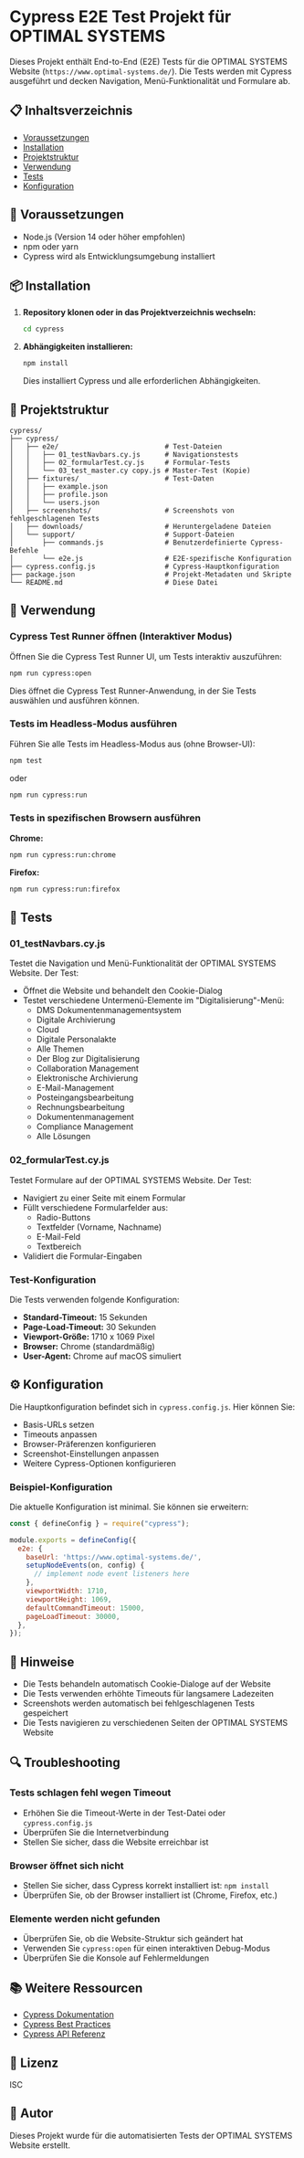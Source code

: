 # Cypress E2E Test Projekt für OPTIMAL SYSTEMS

Dieses Projekt enthält End-to-End (E2E) Tests für die OPTIMAL SYSTEMS Website (`https://www.optimal-systems.de/`). Die Tests werden mit Cypress ausgeführt und decken Navigation, Menü-Funktionalität und Formulare ab.

## 📋 Inhaltsverzeichnis

- [Voraussetzungen](#voraussetzungen)
- [Installation](#installation)
- [Projektstruktur](#projektstruktur)
- [Verwendung](#verwendung)
- [Tests](#tests)
- [Konfiguration](#konfiguration)

## 🔧 Voraussetzungen

- Node.js (Version 14 oder höher empfohlen)
- npm oder yarn
- Cypress wird als Entwicklungsumgebung installiert

## 📦 Installation

1. **Repository klonen oder in das Projektverzeichnis wechseln:**
   ```bash
   cd cypress
   ```

2. **Abhängigkeiten installieren:**
   ```bash
   npm install
   ```

   Dies installiert Cypress und alle erforderlichen Abhängigkeiten.

## 📁 Projektstruktur

```
cypress/
├── cypress/
│   ├── e2e/                          # Test-Dateien
│   │   ├── 01_testNavbars.cy.js      # Navigationstests
│   │   ├── 02_formularTest.cy.js     # Formular-Tests
│   │   └── 03_test_master.cy copy.js # Master-Test (Kopie)
│   ├── fixtures/                     # Test-Daten
│   │   ├── example.json
│   │   ├── profile.json
│   │   └── users.json
│   ├── screenshots/                  # Screenshots von fehlgeschlagenen Tests
│   ├── downloads/                    # Heruntergeladene Dateien
│   └── support/                      # Support-Dateien
│       ├── commands.js               # Benutzerdefinierte Cypress-Befehle
│       └── e2e.js                    # E2E-spezifische Konfiguration
├── cypress.config.js                 # Cypress-Hauptkonfiguration
├── package.json                      # Projekt-Metadaten und Skripte
└── README.md                         # Diese Datei
```

## 🚀 Verwendung

### Cypress Test Runner öffnen (Interaktiver Modus)

Öffnen Sie die Cypress Test Runner UI, um Tests interaktiv auszuführen:

```bash
npm run cypress:open
```

Dies öffnet die Cypress Test Runner-Anwendung, in der Sie Tests auswählen und ausführen können.

### Tests im Headless-Modus ausführen

Führen Sie alle Tests im Headless-Modus aus (ohne Browser-UI):

```bash
npm test
```

oder

```bash
npm run cypress:run
```

### Tests in spezifischen Browsern ausführen

**Chrome:**
```bash
npm run cypress:run:chrome
```

**Firefox:**
```bash
npm run cypress:run:firefox
```

## 🧪 Tests

### 01_testNavbars.cy.js

Testet die Navigation und Menü-Funktionalität der OPTIMAL SYSTEMS Website. Der Test:

- Öffnet die Website und behandelt den Cookie-Dialog
- Testet verschiedene Untermenü-Elemente im "Digitalisierung"-Menü:
  - DMS Dokumentenmanagementsystem
  - Digitale Archivierung
  - Cloud
  - Digitale Personalakte
  - Alle Themen
  - Der Blog zur Digitalisierung
  - Collaboration Management
  - Elektronische Archivierung
  - E-Mail-Management
  - Posteingangsbearbeitung
  - Rechnungsbearbeitung
  - Dokumentenmanagement
  - Compliance Management
  - Alle Lösungen

### 02_formularTest.cy.js

Testet Formulare auf der OPTIMAL SYSTEMS Website. Der Test:

- Navigiert zu einer Seite mit einem Formular
- Füllt verschiedene Formularfelder aus:
  - Radio-Buttons
  - Textfelder (Vorname, Nachname)
  - E-Mail-Feld
  - Textbereich
- Validiert die Formular-Eingaben

### Test-Konfiguration

Die Tests verwenden folgende Konfiguration:

- **Standard-Timeout:** 15 Sekunden
- **Page-Load-Timeout:** 30 Sekunden
- **Viewport-Größe:** 1710 x 1069 Pixel
- **Browser:** Chrome (standardmäßig)
- **User-Agent:** Chrome auf macOS simuliert

## ⚙️ Konfiguration

Die Hauptkonfiguration befindet sich in `cypress.config.js`. Hier können Sie:

- Basis-URLs setzen
- Timeouts anpassen
- Browser-Präferenzen konfigurieren
- Screenshot-Einstellungen anpassen
- Weitere Cypress-Optionen konfigurieren

### Beispiel-Konfiguration

Die aktuelle Konfiguration ist minimal. Sie können sie erweitern:

```javascript
const { defineConfig } = require("cypress");

module.exports = defineConfig({
  e2e: {
    baseUrl: 'https://www.optimal-systems.de/',
    setupNodeEvents(on, config) {
      // implement node event listeners here
    },
    viewportWidth: 1710,
    viewportHeight: 1069,
    defaultCommandTimeout: 15000,
    pageLoadTimeout: 30000,
  },
});
```

## 📝 Hinweise

- Die Tests behandeln automatisch Cookie-Dialoge auf der Website
- Die Tests verwenden erhöhte Timeouts für langsamere Ladezeiten
- Screenshots werden automatisch bei fehlgeschlagenen Tests gespeichert
- Die Tests navigieren zu verschiedenen Seiten der OPTIMAL SYSTEMS Website

## 🔍 Troubleshooting

### Tests schlagen fehl wegen Timeout

- Erhöhen Sie die Timeout-Werte in der Test-Datei oder `cypress.config.js`
- Überprüfen Sie die Internetverbindung
- Stellen Sie sicher, dass die Website erreichbar ist

### Browser öffnet sich nicht

- Stellen Sie sicher, dass Cypress korrekt installiert ist: `npm install`
- Überprüfen Sie, ob der Browser installiert ist (Chrome, Firefox, etc.)

### Elemente werden nicht gefunden

- Überprüfen Sie, ob die Website-Struktur sich geändert hat
- Verwenden Sie `cypress:open` für einen interaktiven Debug-Modus
- Überprüfen Sie die Konsole auf Fehlermeldungen

## 📚 Weitere Ressourcen

- [Cypress Dokumentation](https://docs.cypress.io/)
- [Cypress Best Practices](https://docs.cypress.io/guides/references/best-practices)
- [Cypress API Referenz](https://docs.cypress.io/api/api/table-of-contents)

## 📄 Lizenz

ISC

## 👤 Autor

Dieses Projekt wurde für die automatisierten Tests der OPTIMAL SYSTEMS Website erstellt.

